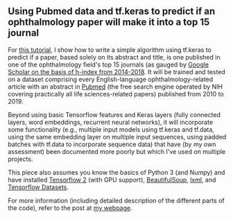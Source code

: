 ## Using Pubmed data and tf.keras to predict if an ophthalmology paper will make it into a top 15 journal
For [this tutorial](https://benjamintseng.com), I show how to write a simple algorithm using tf.keras to predict if a paper, based solely on its abstract and title, is one published in one of the ophthalmology field's top 15 journals (as gauged by [Google Scholar on the basis of h-index from 2014-2018](https://scholar.google.com/citations?view_op=top_venues&hl=en&vq=med_ophthalmologyoptometry). 
It will be trained and tested on a dataset comprising every English-language ophthalmology-related article with an abstract in [Pubmed](https://www.ncbi.nlm.nih.gov/pubmed/) (the free search engine operated by NIH covering practically all life sciences-related papers) published from 2010 to 2019. 

Beyond using basic Tensorflow features and Keras layers (fully connected layers, word embeddings, recurrent neural networks), it will incorporate some functionality (e.g., multiple input models using tf.keras and tf.data, using the same embedding layer on multiple input sequences, using padded batches with tf.data to incorporate sequence data) that have (by my own assessment) been documented more poorly but which I've used on multiple projects. 

This piece also assumes you know the basics of Python 3 (and Numpy) and have installed [Tensorflow 2](https://www.tensorflow.org/install) (with GPU support), [BeautifulSoup](https://www.crummy.com/software/BeautifulSoup/bs4/doc/), [lxml](https://lxml.de/), and [Tensorflow Datasets](https://www.tensorflow.org/datasets).

For more information (including detailed description of the different parts of the code), refer to the post at [my webpage](https://benjamintseng.com/).
